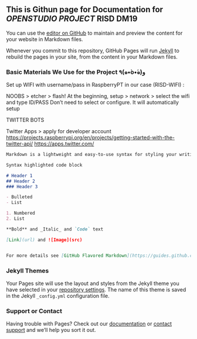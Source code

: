## This is Githun page for Documentation for *OPENSTUDIO PROJECT* RISD DM19

You can use the [editor on GitHub](https://github.com/digitalmonkey-risd/twitter/edit/master/README.md) to maintain and preview the content for your website in Markdown files.

Whenever you commit to this repository, GitHub Pages will run [Jekyll](https://jekyllrb.com/) to rebuild the pages in your site, from the content in your Markdown files.

### Basic Materials We Use for the Project ٩(๑•̀o•́๑)و 

Set up WIFI with username/pass in RaspberryPT in our case (RISD-WIFI) :

NOOBS > etcher > flash!
At the beginning, setup > network > select the wifi and type ID/PASS
Don’t need to select or configure. It will automatically setup




TWITTER BOTS

Twitter Apps > apply for developer account
https://projects.raspberrypi.org/en/projects/getting-started-with-the-twitter-api/
https://apps.twitter.com/


```markdown
Markdown is a lightweight and easy-to-use syntax for styling your writing. It includes conventions for

Syntax highlighted code block

# Header 1
## Header 2
### Header 3

- Bulleted
- List

1. Numbered
2. List

**Bold** and _Italic_ and `Code` text

[Link](url) and ![Image](src)


For more details see [GitHub Flavored Markdown](https://guides.github.com/features/mastering-markdown/).

```

### Jekyll Themes

Your Pages site will use the layout and styles from the Jekyll theme you have selected in your [repository settings](https://github.com/digitalmonkey-risd/twitter/settings). The name of this theme is saved in the Jekyll `_config.yml` configuration file.

### Support or Contact

Having trouble with Pages? Check out our [documentation](https://help.github.com/categories/github-pages-basics/) or [contact support](https://github.com/contact) and we’ll help you sort it out.
